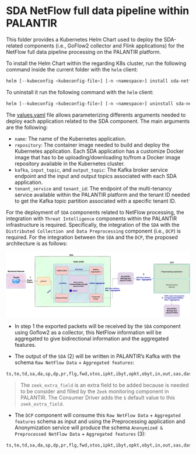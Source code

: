 # SDA NetFlow full data pipeline within PALANTIR
This folder provides a Kubernetes Helm Chart used to deploy the SDA-related components (i.e., GoFlow2 collector and Flink applications) for the NetFlow full data pipeline processing on the PALANTIR platform.

To install the Helm Chart within the regarding K8s cluster, run the following command inside the current folder with the `helm` client:
```bash
helm [--kubeconfig <kubeconfig-file>] [-n <namespace>] install sda-netflow . --values ./values.yaml
```

To uninstall it run the following command with the `helm` client:
```bash
helm [--kubeconfig <kubeconfig-file>] [-n <namespace>] uninstall sda-netflow
```

The [values.yaml](values.yaml) file allows parameterizing differents arguments needed to deploy each application related to the SDA component. The main arguments are the following:
- `name`: The name of the Kubernetes application.
- `repository`: The container image needed to build and deploy the Kubernetes application. Each SDA application has a customize Docker image that has to be uploading/downloading to/from a Docker image repository available in the Kubernetes cluster. 
- `kafka`, `input_topic`, and `output_topic`: The Kafka broker service endpoint and the input and output topics associated with each SDA application.
- `tenant_service` and `tenant_id`: The endpoint of the multi-tenancy service available within the PALANTIR platform and the tenant ID needed to get the Kafka topic partition associated with a specific tenant ID.

For the deployment of `SDA` components related to NetFlow processing, the integration with `Threat Intelligence` components within the PALANTIR infrastructure is required. Specifically, the integration of the `SDA` with the `Distributed Collection and Data Preprocessing` component (i.e., `DCP`) is required. For the integration between the `SDA` and the `DCP`, the proposed architecture is as follows:

![SDA-DCP-e2e-integration](images/SDA-DCP-e2e-integration.png)

- In step 1 the exported packets will be received by the `SDA` component using Goflow2 as a collector, this NetFlow information will be aggregated to give bidirectional information and the aggregated features.

- The output of the `SDA` (2) will be written in PALANTIR’s Kafka with the schema `Raw NetFlow Data` + `Aggregated features`:

```bash
ts,te,td,sa,da,sp,dp,pr,flg,fwd,stos,ipkt,ibyt,opkt,obyt,in,out,sas,das,smk,dmk,dtos,dir,nh,nhb,svln,dvln,ismc,odmc,idmc,osmc,mpls1,mpls2,mpls3,mpls4,mpls5,mpls6,mpls7,mpls8,mpls9,mpls10,cl,sl,al,ra,eng,exid,tr,zeek_extra_field,pktips,pktops,bytips,bytops,bytippkt,bytoppkt,bytipo,pktipo
```

>The `zeek_extra_field` is an extra field to be added because is needed to be consider and filled by the `Zeek` monitoring component in PALANTIR. The Consumer Driver adds the `$` default value to this `zeek_extra_field`.

- The `DCP` component will consume this  `Raw NetFlow Data` + `Aggregated features` schema as input and using the Preprocessing application and Anonymization service will produce the schema `Anonymized & Preprocessed NetFlow Data` + `Aggregated features` (3):

```bash
ts,te,td,sa,da,sp,dp,pr,flg,fwd,stos,ipkt,ibyt,opkt,obyt,in,out,sas,das,smk,dmk,dtos,dir,nh,nhb,svln,dvln,ismc,odmc,idmc,osmc,mpls1,mpls2,mpls3,mpls4,mpls5,mpls6,mpls7,mpls8,mpls9,mpls10,cl,sl,al,ra,eng,exid,tr,zeek_extra_field,pktips,pktops,bytips,bytops,bytippkt,bytoppkt,bytipo,pktipo,tpkt,tbyt,cp,prtcp,prudp,pricmp,prigmp,prother,flga,flgs,flgf,flgr,flgp,flgu
```
